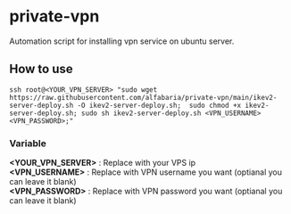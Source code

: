 # private-vpn
Automation script for installing vpn service on ubuntu server.

## How to use

`ssh root@<YOUR_VPN_SERVER> "sudo wget https://raw.githubusercontent.com/alfabaria/private-vpn/main/ikev2-server-deploy.sh -O ikev2-server-deploy.sh;  sudo chmod +x ikev2-server-deploy.sh; sudo sh ikev2-server-deploy.sh <VPN_USERNAME> <VPN_PASSWORD>;"`

### Variable
**<YOUR_VPN_SERVER>** : Replace with your VPS ip <br/>
**<VPN_USERNAME>** : Replace with VPN username you want (optianal you can leave it blank) <br/>
**<VPN_PASSWORD>** : Replace with VPN password you want (optianal you can leave it blank) <br/>
